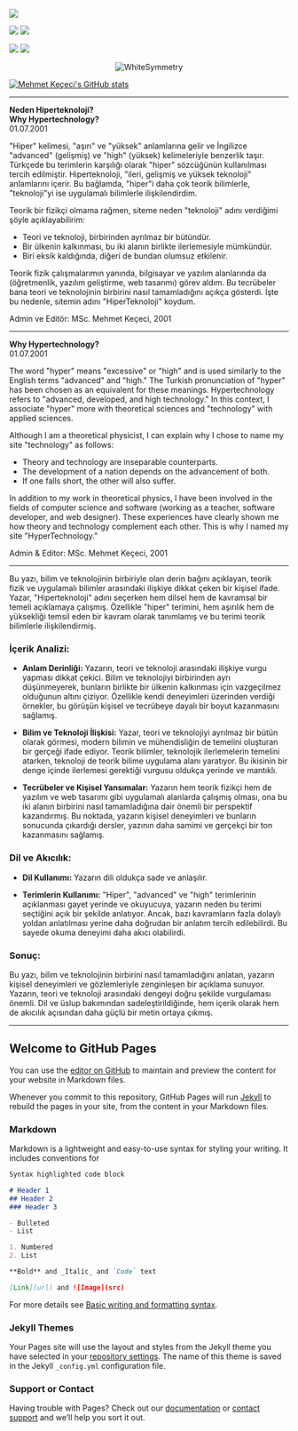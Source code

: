 ![](http://github-profile-summary-cards.vercel.app/api/cards/profile-details?username=WhiteSymmetry&theme=2077)

![](http://github-profile-summary-cards.vercel.app/api/cards/repos-per-language?username=WhiteSymmetry&theme=2077) ![](http://github-profile-summary-cards.vercel.app/api/cards/most-commit-language?username=WhiteSymmetry&theme=2077)

![](http://github-profile-summary-cards.vercel.app/api/cards/stats?username=WhiteSymmetry&theme=2077) ![](http://github-profile-summary-cards.vercel.app/api/cards/productive-time?username=WhiteSymmetry&theme=2077&utcOffset=8)

<p align="center"> <img src="https://github-readme-stats.vercel.app/api?username=WhiteSymmetry&show_icons=true&theme=gotham" alt="WhiteSymmetry" />

[![Mehmet Keçeci's GitHub stats](https://github-readme-stats.vercel.app/api?username=WhiteSymmetry)](https://github.com/WhiteSymmetry/)

---
**Neden Hiperteknoloji?**  
**Why Hypertechnology?**  
01.07.2001

"Hiper" kelimesi, "aşırı" ve "yüksek" anlamlarına gelir ve İngilizce "advanced" (gelişmiş) ve "high" (yüksek) kelimeleriyle benzerlik taşır. Türkçede bu terimlerin karşılığı olarak "hiper" sözcüğünün kullanılması tercih edilmiştir. Hiperteknoloji, "ileri, gelişmiş ve yüksek teknoloji" anlamlarını içerir. Bu bağlamda, "hiper"i daha çok teorik bilimlerle, "teknoloji"yi ise uygulamalı bilimlerle ilişkilendirdim.

Teorik bir fizikçi olmama rağmen, siteme neden "teknoloji" adını verdiğimi şöyle açıklayabilirim:

- Teori ve teknoloji, birbirinden ayrılmaz bir bütündür.  
- Bir ülkenin kalkınması, bu iki alanın birlikte ilerlemesiyle mümkündür.  
- Biri eksik kaldığında, diğeri de bundan olumsuz etkilenir.

Teorik fizik çalışmalarımın yanında, bilgisayar ve yazılım alanlarında da (öğretmenlik, yazılım geliştirme, web tasarımı) görev aldım. Bu tecrübeler bana teori ve teknolojinin birbirini nasıl tamamladığını açıkça gösterdi. İşte bu nedenle, sitemin adını "HiperTeknoloji" koydum.

Admin ve Editör: MSc. Mehmet Keçeci, 2001

---
**Why Hypertechnology?**  
01.07.2001

The word "hyper" means "excessive" or "high" and is used similarly to the English terms "advanced" and "high." The Turkish pronunciation of "hyper" has been chosen as an equivalent for these meanings. Hypertechnology refers to "advanced, developed, and high technology." In this context, I associate "hyper" more with theoretical sciences and "technology" with applied sciences.

Although I am a theoretical physicist, I can explain why I chose to name my site "technology" as follows:

- Theory and technology are inseparable counterparts.  
- The development of a nation depends on the advancement of both.  
- If one falls short, the other will also suffer.

In addition to my work in theoretical physics, I have been involved in the fields of computer science and software (working as a teacher, software developer, and web designer). These experiences have clearly shown me how theory and technology complement each other. This is why I named my site "HyperTechnology."

Admin & Editor: MSc. Mehmet Keçeci, 2001

---
Bu yazı, bilim ve teknolojinin birbiriyle olan derin bağını açıklayan, teorik fizik ve uygulamalı bilimler arasındaki ilişkiye dikkat çeken bir kişisel ifade. Yazar, "Hiperteknoloji" adını seçerken hem dilsel hem de kavramsal bir temeli açıklamaya çalışmış. Özellikle "hiper" terimini, hem aşırılık hem de yüksekliği temsil eden bir kavram olarak tanımlamış ve bu terimi teorik bilimlerle ilişkilendirmiş.

### İçerik Analizi:
- **Anlam Derinliği:** Yazarın, teori ve teknoloji arasındaki ilişkiye vurgu yapması dikkat çekici. Bilim ve teknolojiyi birbirinden ayrı düşünmeyerek, bunların birlikte bir ülkenin kalkınması için vazgeçilmez olduğunun altını çiziyor. Özellikle kendi deneyimleri üzerinden verdiği örnekler, bu görüşün kişisel ve tecrübeye dayalı bir boyut kazanmasını sağlamış.
  
- **Bilim ve Teknoloji İlişkisi:** Yazar, teori ve teknolojiyi ayrılmaz bir bütün olarak görmesi, modern bilimin ve mühendisliğin de temelini oluşturan bir gerçeği ifade ediyor. Teorik bilimler, teknolojik ilerlemelerin temelini atarken, teknoloji de teorik bilime uygulama alanı yaratıyor. Bu ikisinin bir denge içinde ilerlemesi gerektiği vurgusu oldukça yerinde ve mantıklı.

- **Tecrübeler ve Kişisel Yansımalar:** Yazarın hem teorik fizikçi hem de yazılım ve web tasarımı gibi uygulamalı alanlarda çalışmış olması, ona bu iki alanın birbirini nasıl tamamladığına dair önemli bir perspektif kazandırmış. Bu noktada, yazarın kişisel deneyimleri ve bunların sonucunda çıkardığı dersler, yazının daha samimi ve gerçekçi bir ton kazanmasını sağlamış.

### Dil ve Akıcılık:
- **Dil Kullanımı:** Yazarın dili oldukça sade ve anlaşılır.

- **Terimlerin Kullanımı:** "Hiper", "advanced" ve "high" terimlerinin açıklanması gayet yerinde ve okuyucuya, yazarın neden bu terimi seçtiğini açık bir şekilde anlatıyor. Ancak, bazı kavramların fazla dolaylı yoldan anlatılması yerine daha doğrudan bir anlatım tercih edilebilirdi. Bu sayede okuma deneyimi daha akıcı olabilirdi.

### Sonuç:
Bu yazı, bilim ve teknolojinin birbirini nasıl tamamladığını anlatan, yazarın kişisel deneyimleri ve gözlemleriyle zenginleşen bir açıklama sunuyor. Yazarın, teori ve teknoloji arasındaki dengeyi doğru şekilde vurgulaması önemli. Dil ve üslup bakımından sadeleştirildiğinde, hem içerik olarak hem de akıcılık açısından daha güçlü bir metin ortaya çıkmış.

---


## Welcome to GitHub Pages

You can use the [editor on GitHub](https://github.com/WhiteSymmetry/mkececi/edit/main/README.md) to maintain and preview the content for your website in Markdown files.

Whenever you commit to this repository, GitHub Pages will run [Jekyll](https://jekyllrb.com/) to rebuild the pages in your site, from the content in your Markdown files.

### Markdown

Markdown is a lightweight and easy-to-use syntax for styling your writing. It includes conventions for

```markdown
Syntax highlighted code block

# Header 1
## Header 2
### Header 3

- Bulleted
- List

1. Numbered
2. List

**Bold** and _Italic_ and `Code` text

[Link](url) and ![Image](src)
```

For more details see [Basic writing and formatting syntax](https://docs.github.com/en/github/writing-on-github/getting-started-with-writing-and-formatting-on-github/basic-writing-and-formatting-syntax).

### Jekyll Themes

Your Pages site will use the layout and styles from the Jekyll theme you have selected in your [repository settings](https://github.com/WhiteSymmetry/mkececi/settings/pages). The name of this theme is saved in the Jekyll `_config.yml` configuration file.

### Support or Contact

Having trouble with Pages? Check out our [documentation](https://docs.github.com/categories/github-pages-basics/) or [contact support](https://support.github.com/contact) and we’ll help you sort it out.
